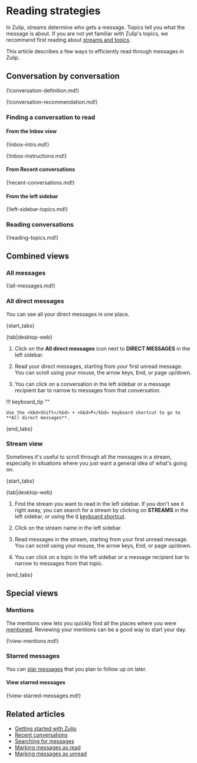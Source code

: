 # Reading strategies

In Zulip, streams determine who gets a message. Topics tell you what
the message is about. If you are not yet familiar with Zulip's topics,
we recommend first reading about [streams and
topics](/help/streams-and-topics).

This article describes a few ways to efficiently read through messages
in Zulip.

## Conversation by conversation

{!conversation-definition.md!}

{!conversation-recommendation.md!}

### Finding a conversation to read

#### From the Inbox view

{!inbox-intro.md!}

{!inbox-instructions.md!}

#### From Recent conversations

{!recent-conversations.md!}

#### From the left sidebar

{!left-sidebar-topics.md!}

### Reading conversations

{!reading-topics.md!}

## Combined views

### All messages

{!all-messages.md!}

### All direct messages

You can see all your direct messages in one place.

{start_tabs}

{tab|desktop-web}

1. Click on the **All direct messages** icon next to **DIRECT MESSAGES** in the left sidebar.

1. Read your direct messages, starting from your first unread message. You can
  scroll using your mouse, the arrow keys, <kbd>End</kbd>, or page up/down.

1. You can click on a conversation in the left sidebar or a message recipient bar to
   narrow to messages from that conversation.

!!! keyboard_tip ""

    Use the <kbd>Shift</kbd> + <kbd>P</kbd> keyboard shortcut to go to
    **All direct messages**.

{end_tabs}

### Stream view

Sometimes it's useful to scroll through all the messages in a stream,
especially in situations where you just want a general idea of what's going
on.

{start_tabs}

{tab|desktop-web}

1. Find the stream you want to read in the left sidebar. If you don't see it
   right away, you can search for a stream by clicking on **STREAMS** in the
   left sidebar, or using the <kbd>Q</kbd> [keyboard
   shortcut](/help/keyboard-shortcuts).

1. Click on the stream name in the left sidebar.

1. Read messages in the stream, starting from your first unread message. You can
  scroll using your mouse, the arrow keys, <kbd>End</kbd>, or page up/down.

1. You can click on a topic in the left sidebar or a message recipient bar to
   narrow to messages from that topic.

{end_tabs}

## Special views

### Mentions

The mentions view lets you quickly find all the places where you were
[mentioned](/help/mention-a-user-or-group). Reviewing your mentions can be a
good way to start your day.

{!view-mentions.md!}

### Starred messages

You can [star messages](/help/star-a-message) that you plan to follow up on later.

#### View starred messages

{!view-starred-messages.md!}

## Related articles

* [Getting started with Zulip](/help/getting-started-with-zulip)
* [Recent conversations](/help/recent-conversations)
* [Searching for messages](/help/search-for-messages)
* [Marking messages as read](/help/marking-messages-as-read)
* [Marking messages as unread](/help/marking-messages-as-unread)
